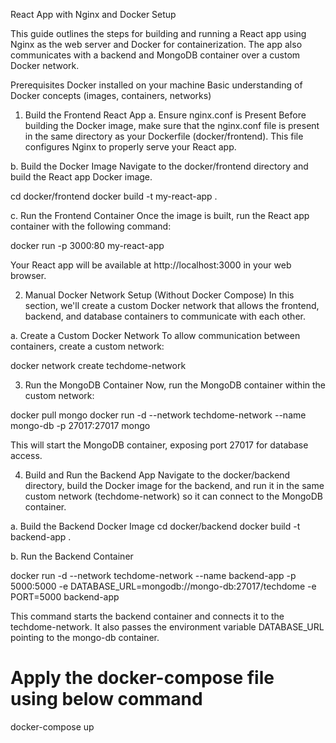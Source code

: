 React App with Nginx and Docker Setup

This guide outlines the steps for building and running a React app using Nginx as the web server and Docker for containerization. The app also communicates with a backend and MongoDB container over a custom Docker network.

Prerequisites
Docker installed on your machine
Basic understanding of Docker concepts (images, containers, networks)

1. Build the Frontend React App
a. Ensure nginx.conf is Present
Before building the Docker image, make sure that the nginx.conf file is present in the same directory as your Dockerfile (docker/frontend). This file configures Nginx to properly serve your React app.

b. Build the Docker Image
Navigate to the docker/frontend directory and build the React app Docker image.

cd docker/frontend
docker build -t my-react-app .

c. Run the Frontend Container
Once the image is built, run the React app container with the following command:

docker run -p 3000:80 my-react-app

Your React app will be available at http://localhost:3000 in your web browser.

2. Manual Docker Network Setup (Without Docker Compose)
In this section, we'll create a custom Docker network that allows the frontend, backend, and database containers to communicate with each other.

a. Create a Custom Docker Network
To allow communication between containers, create a custom network:

docker network create techdome-network

3. Run the MongoDB Container
Now, run the MongoDB container within the custom network:

docker pull mongo
docker run -d --network techdome-network --name mongo-db -p 27017:27017 mongo

This will start the MongoDB container, exposing port 27017 for database access.

4. Build and Run the Backend App
Navigate to the docker/backend directory, build the Docker image for the backend, and run it in the same custom network (techdome-network) so it can connect to the MongoDB container.

a. Build the Backend Docker Image
cd docker/backend
docker build -t backend-app .

b. Run the Backend Container

docker run -d --network techdome-network --name backend-app -p 5000:5000 -e DATABASE_URL=mongodb://mongo-db:27017/techdome -e PORT=5000 backend-app

This command starts the backend container and connects it to the techdome-network. It also passes the environment variable DATABASE_URL pointing to the mongo-db container.


# Apply the docker-compose file using below command
docker-compose up 
